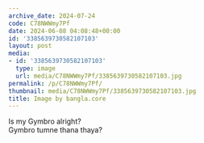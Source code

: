 ```yaml
---
archive_date: 2024-07-24
code: C78NWWmy7Pf
date: 2024-06-08 04:08:48+00:00
id: '3385639730582107103'
layout: post
media:
- id: '3385639730582107103'
  type: image
  url: media/C78NWWmy7Pf/3385639730582107103.jpg
permalink: /p/C78NWWmy7Pf/
thumbnail: media/C78NWWmy7Pf/3385639730582107103.jpg
title: Image by bangla.core
---
```


Is my Gymbro alright?  
Gymbro tumne thana thaya?